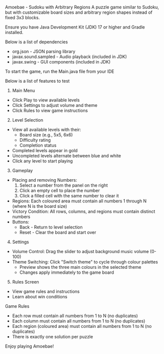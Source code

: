 Amoebae - Sudoku with Arbitrary Regions
A puzzle game similar to Sudoku, but with customizable board sizes and arbitrary region shapes instead of fixed 3x3 blocks.

Ensure you have Java Development Kit (JDK) 17 or higher and Gradle installed.

Below is a list of dependencies
- org.json - JSON parsing library
- javax.sound.sampled - Audio playback (included in JDK)
- javax.swing - GUI components (included in JDK)

To start the game, run the Main.java file from your IDE

Below is a list of features to test

1. Main Menu
- Click Play to view available levels
- Click Settings to adjust volume and theme
- Click Rules to view game instructions

2. Level Selection
- View all available levels with their:
  - Board size (e.g., 5x5, 6x6)
  - Difficulty rating
  - Completion status
- Completed levels appear in gold
- Uncompleted levels alternate between blue and white
- Click any level to start playing

3. Gameplay
- Placing and removing Numbers:
  1. Select a number from the panel on the right
  2. Click an empty cell to place the number
  3. Click a filled cell with the same number to clear it
- Regions: Each coloured area must contain all numbers 1 through N (where N is the board size)
- Victory Condition: All rows, columns, and regions must contain distinct numbers
- Buttons:
  - Back - Return to level selection
  - Reset - Clear the board and start over

4. Settings
- Volume Control: Drag the slider to adjust background music volume (0-100)
- Theme Switching: Click "Switch theme" to cycle through colour palettes
  - Preview shows the three main colours in the selected theme
  - Changes apply immediately to the game board

5. Rules Screen
- View game rules and instructions
- Learn about win conditions

Game Rules

- Each row must contain all numbers from 1 to N (no duplicates)
- Each column must contain all numbers from 1 to N (no duplicates)
- Each region (coloured area) must contain all numbers from 1 to N (no duplicates)
- There is exactly one solution per puzzle

Enjoy playing Amoebae!
